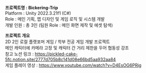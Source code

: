 **프로젝트명 : Bickering-Trip**  
Platform : Unity 2022.3.21f1 (C#)  
Role : 메인 기획, 맵 디자인 및 게임 로직 및 시스템 개발  
개발 인원 : 총 3인 (팀원 Role : 메인 화면 제작 및 에셋 탐색)  

**프로젝트 개요**  
2D 2인 로컬 플랫포머 게임 / 학부 전공 게임 개발 프로젝트  
메인 캐릭터에 카메라 고정 및 캐릭터 간 거리 제한을 두어 협동성 강조  
참고 노션 링크 : https://pickled-cake-5fc.notion.site/2777d705b8c141d08e66bd5aa932aa84  
게임 플레이 영상 : https://www.youtube.com/watch?v=D4EsOG6PRig  
